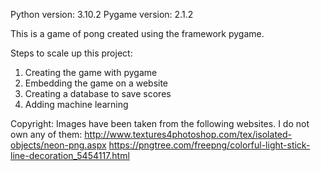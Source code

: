 Python version: 3.10.2
Pygame version: 2.1.2

This is a game of pong created using the framework pygame.

Steps to scale up this project:
1) Creating the game with pygame
2) Embedding the game on a website
3) Creating a database to save scores
4) Adding machine learning 

Copyright:
Images have been taken from the following websites. I do not own any of them:
http://www.textures4photoshop.com/tex/isolated-objects/neon-png.aspx
https://pngtree.com/freepng/colorful-light-stick-line-decoration_5454117.html
